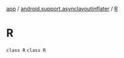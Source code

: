 [app](../../index.md) / [android.support.asynclayoutinflater](../index.md) / [R](./index.md)

# R

`class R`
`class R`